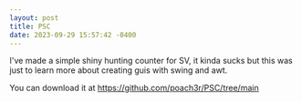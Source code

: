 ```yaml
---
layout: post
title: PSC
date: 2023-09-29 15:57:42 -0400
---
```


I've made a simple shiny hunting counter for SV, it kinda sucks but this was just to learn more about creating guis with swing and awt.

You can download it at https://github.com/poach3r/PSC/tree/main